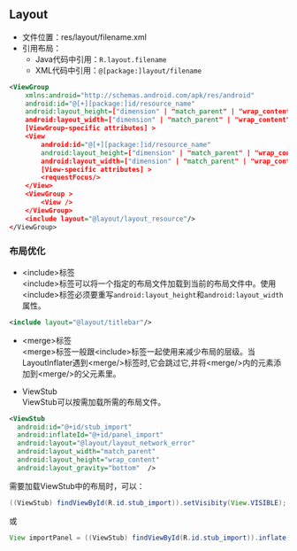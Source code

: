 ## Layout
* 文件位置：res/layout/filename.xml
* 引用布局：
  * Java代码中引用：`R.layout.filename`
  * XML代码中引用：`@[package:]layout/filename`
  
``` xml
<ViewGroup
    xmlns:android="http://schemas.android.com/apk/res/android"
    android:id="@[+][package:]id/resource_name"
    android:layout_height=["dimension" | "match_parent" | "wrap_content"]
    android:layout_width=["dimension" | "match_parent" | "wrap_content"]
    [ViewGroup-specific attributes] >
    <View
        android:id="@[+][package:]id/resource_name"
        android:layout_height=["dimension" | "match_parent" | "wrap_content"]
        android:layout_width=["dimension" | "match_parent" | "wrap_content"]
        [View-specific attributes] >
        <requestFocus/>
    </View>
    <ViewGroup >
        <View />
    </ViewGroup>
    <include layout="@layout/layout_resource"/>
</ViewGroup>
```

### 布局优化
* \<include\>标签<br>
\<include\>标签可以将一个指定的布局文件加载到当前的布局文件中。使用\<include\>标签必须要重写`android:layout_height`和`android:layout_width`属性。<br>
``` xml
<include layout="@layout/titlebar"/>
```

* \<merge\>标签<br>
\<merge\>标签一般跟\<include\>标签一起使用来减少布局的层级。当LayoutInflater遇到\<merge/\>标签时,它会跳过它,并将\<merge/\>内的元素添加到\<merge/\>的父元素里。<br>

* ViewStub<br>
ViewStub可以按需加载所需的布局文件。<br>
``` xml
<ViewStub
  android:id="@+id/stub_import"
  android:inflateId="@+id/panel_import"
  android:layout="@layout/layout_network_error"
  android:layout_width="match_parent"
  android:layout_height="wrap_content"
  android:layout_gravity="bottom"  />
```

需要加载ViewStub中的布局时，可以：
``` java
((ViewStub) findViewById(R.id.stub_import)).setVisibity(View.VISIBLE);
```

或
``` java
View importPanel = ((ViewStub) findViewById(R.id.stub_import)).inflate();
```

